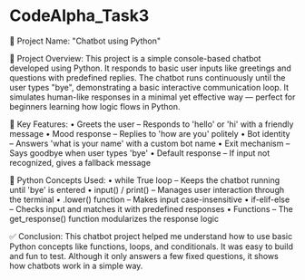 # CodeAlpha_Task3
📌 Project Name:
 "Chatbot using Python"
 
 🧠 Project Overview:
This project is a simple console-based chatbot developed using Python. It responds to basic user inputs like greetings and questions with predefined replies. The chatbot runs continuously until the user types "bye", demonstrating a basic interactive communication loop.
It simulates human-like responses in a minimal yet effective way — perfect for beginners learning how logic flows in Python.

🔑 Key Features:
•	 Greets the user – Responds to 'hello' or 'hi' with a friendly message
•	 Mood response – Replies to 'how are you' politely
•	 Bot identity – Answers 'what is your name' with a custom bot name
•	 Exit mechanism – Says goodbye when user types 'bye'
•	 Default response – If input not recognized, gives a fallback message


🧰 Python Concepts Used:
•	while True loop – Keeps the chatbot running until 'bye' is entered
•	input() / print() – Manages user interaction through the terminal
•	.lower() function – Makes input case-insensitive
•	if-elif-else – Checks input and matches it with predefined responses
•	 Functions – The get_response() function modularizes the response logic

✅ Conclusion:
This chatbot project helped me understand how to use basic Python concepts like functions, loops, and conditionals. It was easy to build and fun to test. Although it only answers a few fixed questions, it shows how chatbots work in a simple way.
